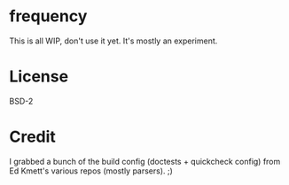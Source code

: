 # frequency

This is all WIP, don't use it yet. It's mostly an experiment.

# License

BSD-2

# Credit

I grabbed a bunch of the build config (doctests + quickcheck config) from Ed
Kmett's various repos (mostly parsers). ;)
